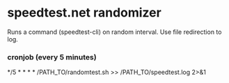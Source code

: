 # speedtest.net randomizer

Runs a command (speedtest-cli) on random interval. Use file redirection to log.

### cronjob (every 5 minutes)

*/5 * * * * /PATH_TO/randomtest.sh >> /PATH_TO/speedtest.log 2>&1
